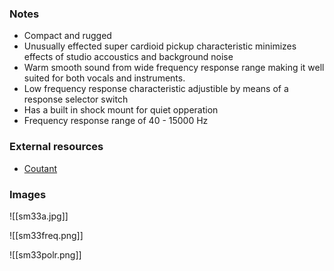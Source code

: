 ### Notes
- Compact and rugged
- Unusually effected super cardioid pickup characteristic minimizes effects of studio accoustics and background noise
- Warm smooth sound from wide frequency response range making it well suited for both vocals and instruments.
- Low frequency response characteristic adjustible by means of a response selector switch
- Has a built in shock mount for quiet opperation
- Frequency response range of 40 - 15000 Hz

### External resources
- [Coutant](https://www.coutant.org/sm33/index.html)

### Images

![[sm33a.jpg]]

![[sm33freq.png]]

![[sm33polr.png]]